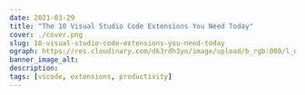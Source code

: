 ```yaml
---
date: 2021-03-29
title: "The 10 Visual Studio Code Extensions You Need Today"
cover: ./cover.png
slug: 10-visual-studio-code-extensions-you-need-today
ograph: https://res.cloudinary.com/dk3rdh3yo/image/upload/b_rgb:000/l_ograph_5,g_south_east,x_0,y_0,e_tint:50:ff00ff:0p:00ffff:100p/e_tint:62:222/e_make_transparent:20/e_ordered_dither:2/l_blog-ograph/l_bbb-logo,g_north_east,x_40,y_40/l_text:Roboto_30_bold_letter_spacing_12:%2523VSCODE%20%23PRODUCTIVITY,g_north_west,x_40,y_40,co_rgb:FFFFFF/l_text:Roboto_30_bold_letter_spacing_12:BBB.DEV%252FVSCODE2021,g_north_west,x_40,y_100,co_rgb:FFFFFF/l_text:Roboto_56_black:The%2010%20Visual%20Studio%20Code%20Extensions%20You%20Need%20Today,g_south_west,x_40,y_40,w_830,c_fit,co_rgb:FFFFFF/ograph-bg.png
banner_image_alt: 
description: 
tags: [vscode, extensions, productivity]
---
```


